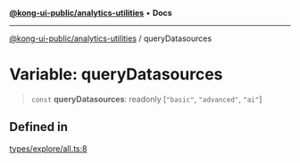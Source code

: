 [**@kong-ui-public/analytics-utilities**](../README.md) • **Docs**

***

[@kong-ui-public/analytics-utilities](../README.md) / queryDatasources

# Variable: queryDatasources

> `const` **queryDatasources**: readonly [`"basic"`, `"advanced"`, `"ai"`]

## Defined in

[types/explore/all.ts:8](https://github.com/Kong/public-ui-components/blob/main/packages/analytics/analytics-utilities/src/types/explore/all.ts#L8)
